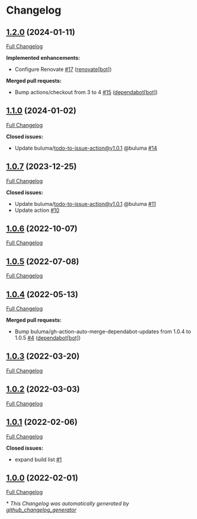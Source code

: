 # Changelog

## [1.2.0](https://github.com/buluma/ansible-role-service/tree/1.2.0) (2024-01-11)

[Full Changelog](https://github.com/buluma/ansible-role-service/compare/1.1.0...1.2.0)

**Implemented enhancements:**

- Configure Renovate [\#17](https://github.com/buluma/ansible-role-service/pull/17) ([renovate[bot]](https://github.com/apps/renovate))

**Merged pull requests:**

- Bump actions/checkout from 3 to 4 [\#15](https://github.com/buluma/ansible-role-service/pull/15) ([dependabot[bot]](https://github.com/apps/dependabot))

## [1.1.0](https://github.com/buluma/ansible-role-service/tree/1.1.0) (2024-01-02)

[Full Changelog](https://github.com/buluma/ansible-role-service/compare/1.0.7...1.1.0)

**Closed issues:**

- Update buluma/todo-to-issue-action@v1.0.1 @buluma [\#14](https://github.com/buluma/ansible-role-service/issues/14)

## [1.0.7](https://github.com/buluma/ansible-role-service/tree/1.0.7) (2023-12-25)

[Full Changelog](https://github.com/buluma/ansible-role-service/compare/1.0.6...1.0.7)

**Closed issues:**

- Update buluma/todo-to-issue-action@v1.0.1 @buluma [\#11](https://github.com/buluma/ansible-role-service/issues/11)
- Update action [\#10](https://github.com/buluma/ansible-role-service/issues/10)

## [1.0.6](https://github.com/buluma/ansible-role-service/tree/1.0.6) (2022-10-07)

[Full Changelog](https://github.com/buluma/ansible-role-service/compare/1.0.5...1.0.6)

## [1.0.5](https://github.com/buluma/ansible-role-service/tree/1.0.5) (2022-07-08)

[Full Changelog](https://github.com/buluma/ansible-role-service/compare/1.0.4...1.0.5)

## [1.0.4](https://github.com/buluma/ansible-role-service/tree/1.0.4) (2022-05-13)

[Full Changelog](https://github.com/buluma/ansible-role-service/compare/1.0.3...1.0.4)

**Merged pull requests:**

- Bump buluma/gh-action-auto-merge-dependabot-updates from 1.0.4 to 1.0.5 [\#4](https://github.com/buluma/ansible-role-service/pull/4) ([dependabot[bot]](https://github.com/apps/dependabot))

## [1.0.3](https://github.com/buluma/ansible-role-service/tree/1.0.3) (2022-03-20)

[Full Changelog](https://github.com/buluma/ansible-role-service/compare/1.0.2...1.0.3)

## [1.0.2](https://github.com/buluma/ansible-role-service/tree/1.0.2) (2022-03-03)

[Full Changelog](https://github.com/buluma/ansible-role-service/compare/1.0.1...1.0.2)

## [1.0.1](https://github.com/buluma/ansible-role-service/tree/1.0.1) (2022-02-06)

[Full Changelog](https://github.com/buluma/ansible-role-service/compare/1.0.0...1.0.1)

**Closed issues:**

- expand build list [\#1](https://github.com/buluma/ansible-role-service/issues/1)

## [1.0.0](https://github.com/buluma/ansible-role-service/tree/1.0.0) (2022-02-01)

[Full Changelog](https://github.com/buluma/ansible-role-service/compare/2fa29404f64f3a7ffdf6d20c2d73110eca960718...1.0.0)



\* *This Changelog was automatically generated by [github_changelog_generator](https://github.com/github-changelog-generator/github-changelog-generator)*
